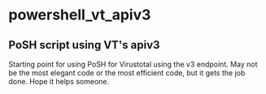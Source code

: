# powershell_vt_apiv3
## PoSH script using VT's apiv3
Starting point for using PoSH for Virustotal using the v3 endpoint. May not be the most elegant code or the most efficient code, but it gets the job done. Hope it helps someone.

